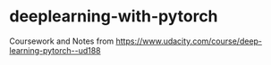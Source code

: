# deeplearning-with-pytorch
Coursework and Notes from  https://www.udacity.com/course/deep-learning-pytorch--ud188
